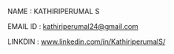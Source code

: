 NAME : KATHIRIPERUMAL S

EMAIL ID : kathiriperumal24@gmail.com

LINKDIN : www.linkedin.com/in/KathiriperumalS/


